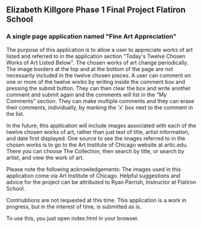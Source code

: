 ## Elizabeth Killgore Phase 1 Final Project Flatiron School
### A single page application named "Fine Art Appreciation"

The purpose of this application is to allow a user to appreciate works of art listed and referred to in the application section "Today's Twelve Chosen Works of Art Listed Below".  The chosen works of art change periodically.  The image borders at the top and at the bottom of the page are not necessarily included in the twelve chosen pieces.  A user can comment on one or more of the twelve works by writing inside the comment box and pressing the submit button.  They can then clear the box and write another comment and submit again and the comments will list in the "My Comments" section. They can make multiple comments and they can erase their comments, individually, by marking the 'x' box next to the comment in the list.

In the future, this application will include images associated with each of the twelve chosen works of art, rather than just text of title, artist information, and date first displayed.  One source to see the images referred to in the chosen works is to go to the Art Institute of Chicago website at artic.edu.  There you can choose The Collection, then search by title, or search by artist, and view the work of art.

Please note the following acknowledgements:
The images used in this application come via Art Institute of Chicago.  Helpful suggestions and advice for the project can be attributed to Ryan Parrish, Instructor at Flatiron School.  

Contriubtions are not requested at this time.  This application is a work in progress, but in the interest of time, is submitted as is.

To use this, you just open index.html in your browser.
